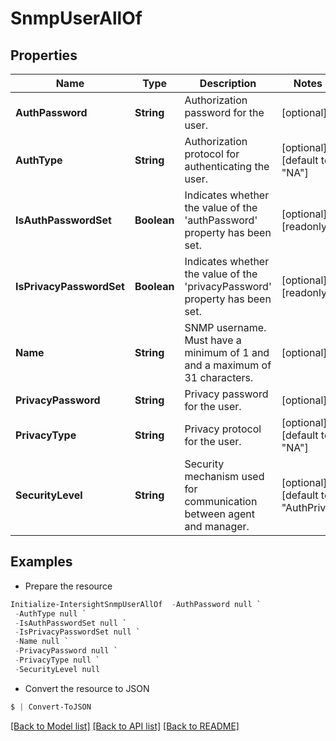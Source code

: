 # SnmpUserAllOf
## Properties

Name | Type | Description | Notes
------------ | ------------- | ------------- | -------------
**AuthPassword** | **String** | Authorization password for the user. | [optional] 
**AuthType** | **String** | Authorization protocol for authenticating the user. | [optional] [default to "NA"]
**IsAuthPasswordSet** | **Boolean** | Indicates whether the value of the &#39;authPassword&#39; property has been set. | [optional] [readonly] 
**IsPrivacyPasswordSet** | **Boolean** | Indicates whether the value of the &#39;privacyPassword&#39; property has been set. | [optional] [readonly] 
**Name** | **String** | SNMP username. Must have a minimum of 1 and and a maximum of 31 characters. | [optional] 
**PrivacyPassword** | **String** | Privacy password for the user. | [optional] 
**PrivacyType** | **String** | Privacy protocol for the user. | [optional] [default to "NA"]
**SecurityLevel** | **String** | Security mechanism used for communication between agent and manager. | [optional] [default to "AuthPriv"]

## Examples

- Prepare the resource
```powershell
Initialize-IntersightSnmpUserAllOf  -AuthPassword null `
 -AuthType null `
 -IsAuthPasswordSet null `
 -IsPrivacyPasswordSet null `
 -Name null `
 -PrivacyPassword null `
 -PrivacyType null `
 -SecurityLevel null
```

- Convert the resource to JSON
```powershell
$ | Convert-ToJSON
```

[[Back to Model list]](../README.md#documentation-for-models) [[Back to API list]](../README.md#documentation-for-api-endpoints) [[Back to README]](../README.md)

